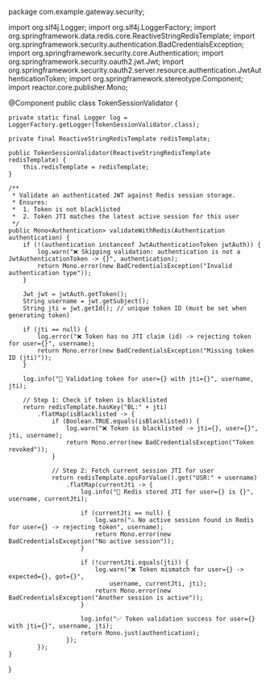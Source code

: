 package com.example.gateway.security;

import org.slf4j.Logger;
import org.slf4j.LoggerFactory;
import org.springframework.data.redis.core.ReactiveStringRedisTemplate;
import org.springframework.security.authentication.BadCredentialsException;
import org.springframework.security.core.Authentication;
import org.springframework.security.oauth2.jwt.Jwt;
import org.springframework.security.oauth2.server.resource.authentication.JwtAuthenticationToken;
import org.springframework.stereotype.Component;
import reactor.core.publisher.Mono;

@Component
public class TokenSessionValidator {

    private static final Logger log = LoggerFactory.getLogger(TokenSessionValidator.class);

    private final ReactiveStringRedisTemplate redisTemplate;

    public TokenSessionValidator(ReactiveStringRedisTemplate redisTemplate) {
        this.redisTemplate = redisTemplate;
    }

    /**
     * Validate an authenticated JWT against Redis session storage.
     * Ensures:
     *  1. Token is not blacklisted
     *  2. Token JTI matches the latest active session for this user
     */
    public Mono<Authentication> validateWithRedis(Authentication authentication) {
        if (!(authentication instanceof JwtAuthenticationToken jwtAuth)) {
            log.warn("❌ Skipping validation: authentication is not a JwtAuthenticationToken -> {}", authentication);
            return Mono.error(new BadCredentialsException("Invalid authentication type"));
        }

        Jwt jwt = jwtAuth.getToken();
        String username = jwt.getSubject();
        String jti = jwt.getId(); // unique token ID (must be set when generating token)

        if (jti == null) {
            log.error("❌ Token has no JTI claim (id) -> rejecting token for user={}", username);
            return Mono.error(new BadCredentialsException("Missing token ID (jti)"));
        }

        log.info("🔑 Validating token for user={} with jti={}", username, jti);

        // Step 1: Check if token is blacklisted
        return redisTemplate.hasKey("BL:" + jti)
            .flatMap(isBlacklisted -> {
                if (Boolean.TRUE.equals(isBlacklisted)) {
                    log.warn("❌ Token is blacklisted -> jti={}, user={}", jti, username);
                    return Mono.error(new BadCredentialsException("Token revoked"));
                }

                // Step 2: Fetch current session JTI for user
                return redisTemplate.opsForValue().get("USR:" + username)
                    .flatMap(currentJti -> {
                        log.info("📌 Redis stored JTI for user={} is {}", username, currentJti);

                        if (currentJti == null) {
                            log.warn("⚠️ No active session found in Redis for user={} -> rejecting token", username);
                            return Mono.error(new BadCredentialsException("No active session"));
                        }

                        if (!currentJti.equals(jti)) {
                            log.warn("❌ Token mismatch for user={} -> expected={}, got={}", 
                                username, currentJti, jti);
                            return Mono.error(new BadCredentialsException("Another session is active"));
                        }

                        log.info("✅ Token validation success for user={} with jti={}", username, jti);
                        return Mono.just(authentication);
                    });
            });
    }
}